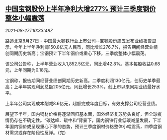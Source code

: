 <!--1630063863000-->
[中国宝钢股份上半年净利大增277% 预计三季度钢价整体小幅震荡](https://cn.reuters.com/article/baosteel-h1-profit-0827-fri-idCNKBS2FS0VP)
------

<div><i>2021-08-27T10:33:48Z</i></div><p>路透北京8月27日 - 中国最大钢铁行业上市公司--宝钢股份周五发布业绩报告显示，今年上半年净利润150.8亿元人民币，同比增长276.7%，报告期间经营业绩创同期历史新高；宝钢预计下半年钢价或重心下移，三季度整体小幅震荡。</p><p>该公司公告称，上半年营业收入1,852.5亿元，同比增42.8%。基本每股收益0.68元，上年同期为0.18元。</p><p>宝钢称，报告期间经营业绩创同期历史新高。二季度利润130亿元，创历史单季最高；上半年实现利润总额205亿元，同比增长253%，创上市以来同期业绩最好水平。</p><p>上半年公司实现成本削减8.6亿元，超额完成年度目标，有效支撑公司经营业绩。</p><p>展望下半年，国内钢材价格将逐渐回归基本面，国外经济复苏势头良好，但全球疫情仍存在不确定性。“碳达峰、碳中和”背景下，国内钢铁行业低碳减量发展，下半年国内钢价或呈现重心下移的态势，预计三季度钢材价格整体小幅震荡，四季度钢材需求或存在阶段性反弹。（完）</p>

